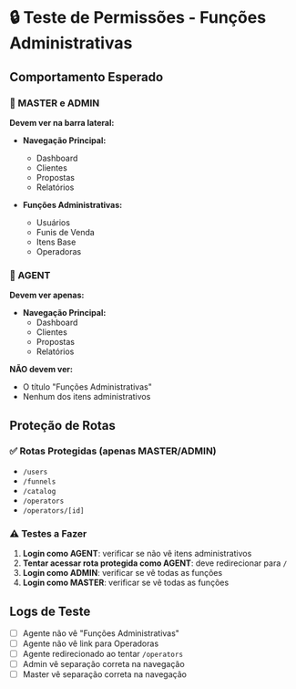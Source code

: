 # 🔒 Teste de Permissões - Funções Administrativas

## Comportamento Esperado

### 👑 MASTER e ADMIN
**Devem ver na barra lateral:**
- **Navegação Principal:**
  - Dashboard
  - Clientes
  - Propostas 
  - Relatórios

- **Funções Administrativas:**
  - Usuários
  - Funis de Venda
  - Itens Base
  - Operadoras

### 👤 AGENT
**Devem ver apenas:**
- **Navegação Principal:**
  - Dashboard
  - Clientes
  - Propostas
  - Relatórios

**NÃO devem ver:**
- O título "Funções Administrativas"
- Nenhum dos itens administrativos

## Proteção de Rotas

### ✅ Rotas Protegidas (apenas MASTER/ADMIN)
- `/users` 
- `/funnels`
- `/catalog`
- `/operators`
- `/operators/[id]`

### ⚠️ Testes a Fazer
1. **Login como AGENT**: verificar se não vê itens administrativos
2. **Tentar acessar rota protegida como AGENT**: deve redirecionar para `/`
3. **Login como ADMIN**: verificar se vê todas as funções
4. **Login como MASTER**: verificar se vê todas as funções

## Logs de Teste
- [ ] Agente não vê "Funções Administrativas"
- [ ] Agente não vê link para Operadoras
- [ ] Agente redirecionado ao tentar `/operators`
- [ ] Admin vê separação correta na navegação
- [ ] Master vê separação correta na navegação
